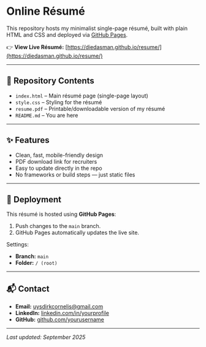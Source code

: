 # Online Résumé

This repository hosts my minimalist single-page résumé, built with plain HTML and CSS and deployed via [GitHub Pages](https://pages.github.com/).

👉 **View Live Résumé:** [https://diedasman.github.io/resume/](https://diedasman.github.io/resume/)

---

## 📂 Repository Contents
- `index.html` – Main résumé page (single-page layout)
- `style.css` – Styling for the résumé
- `resume.pdf` – Printable/downloadable version of my résumé
- `README.md` – You are here

---

## ✨ Features
- Clean, fast, mobile-friendly design
- PDF download link for recruiters
- Easy to update directly in the repo
- No frameworks or build steps — just static files

---

## 🚀 Deployment
This résumé is hosted using **GitHub Pages**:  
1. Push changes to the `main` branch.  
2. GitHub Pages automatically updates the live site.  

Settings:  
- **Branch:** `main`  
- **Folder:** `/ (root)`  

---

## 📬 Contact
- **Email:** uysdirkcornelis@gmail.com  
- **LinkedIn:** [linkedin.com/in/yourprofile](https://linkedin.com/in/yourprofile)  
- **GitHub:** [github.com/yourusername](https://github.com/yourusername)

---

_Last updated: September 2025_
